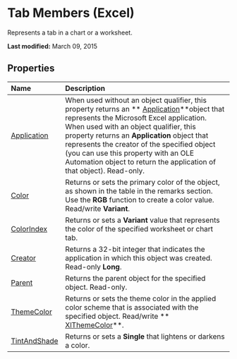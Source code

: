 
# Tab Members (Excel)
Represents a tab in a chart or a worksheet.

 **Last modified:** March 09, 2015


## Properties



|**Name**|**Description**|
|:-----|:-----|
| [Application](081bb5a6-68e0-744b-8541-514e26f2f6e5.md)|When used without an object qualifier, this property returns an  ** [Application](19b73597-5cf9-4f56-8227-b5211f657f6f.md)**object that represents the Microsoft Excel application. When used with an object qualifier, this property returns an  **Application** object that represents the creator of the specified object (you can use this property with an OLE Automation object to return the application of that object). Read-only.|
| [Color](f1ae9dad-2476-8594-9a89-6cf126854169.md)|Returns or sets the primary color of the object, as shown in the table in the remarks section. Use the  **RGB** function to create a color value. Read/write **Variant**.|
| [ColorIndex](4c257c58-613e-dbc9-095f-3609feffe64c.md)|Returns or sets a  **Variant** value that represents the color of the specified worksheet or chart tab.|
| [Creator](21083ac5-8c5a-bd43-8abd-9bc94ebf4281.md)|Returns a 32-bit integer that indicates the application in which this object was created. Read-only  **Long**.|
| [Parent](ccd66a14-c182-9314-5507-7a5ea790eb1c.md)|Returns the parent object for the specified object. Read-only.|
| [ThemeColor](81b073d3-86f6-1d8c-2d60-228d83cb2e66.md)|Returns or sets the theme color in the applied color scheme that is associated with the specified object. Read/write  ** [XlThemeColor](d19cf07f-83df-8a95-7521-756513a81372.md)**.|
| [TintAndShade](be8ee335-fcf0-2091-89c1-973f54aba2c4.md)|Returns or sets a  **Single** that lightens or darkens a color.|
